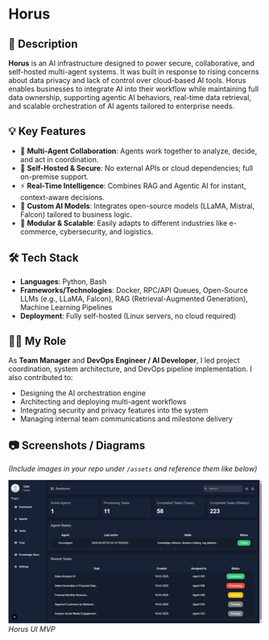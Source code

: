 # Horus

## 🔧 Description

**Horus** is an AI infrastructure designed to power secure, collaborative, and self-hosted multi-agent systems. It was built in response to rising concerns about data privacy and lack of control over cloud-based AI tools. Horus enables businesses to integrate AI into their workflow while maintaining full data ownership, supporting agentic AI behaviors, real-time data retrieval, and scalable orchestration of AI agents tailored to enterprise needs.

## 💡 Key Features

* 🔄 **Multi-Agent Collaboration**: Agents work together to analyze, decide, and act in coordination.
* 🔐 **Self-Hosted & Secure**: No external APIs or cloud dependencies; full on-premise support.
* ⚡ **Real-Time Intelligence**: Combines RAG and Agentic AI for instant, context-aware decisions.
* 🧠 **Custom AI Models**: Integrates open-source models (LLaMA, Mistral, Falcon) tailored to business logic.
* 🧩 **Modular & Scalable**: Easily adapts to different industries like e-commerce, cybersecurity, and logistics.

## 🛠️ Tech Stack

* **Languages**: Python, Bash
* **Frameworks/Technologies**: Docker, RPC/API Queues, Open-Source LLMs (e.g., LLaMA, Falcon), RAG (Retrieval-Augmented Generation), Machine Learning Pipelines
* **Deployment**: Fully self-hosted (Linux servers, no cloud required)

## 👨‍💻 My Role

As **Team Manager** and **DevOps Engineer / AI Developer**, I led project coordination, system architecture, and DevOps pipeline implementation. I also contributed to:

* Designing the AI orchestration engine
* Architecting and deploying multi-agent workflows
* Integrating security and privacy features into the system
* Managing internal team communications and milestone delivery

## 📷 Screenshots / Diagrams

*(Include images in your repo under `/assets` and reference them like below)*

![Screenshots UI MVP](assets/horus-UI_MVP.png)
*Horus UI MVP*
